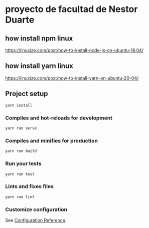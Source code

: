 # proyecto de facultad de Nestor Duarte


## how install npm linux
https://linuxize.com/post/how-to-install-node-js-on-ubuntu-18.04/

## how install yarn linux
https://linuxize.com/post/how-to-install-yarn-on-ubuntu-20-04/

## Project setup
```
yarn install
```

### Compiles and hot-reloads for development
```
yarn run serve
```

### Compiles and minifies for production
```
yarn run build
```

### Run your tests
```
yarn run test
```

### Lints and fixes files
```
yarn run lint
```

### Customize configuration
See [Configuration Reference](https://cli.vuejs.org/config/).
